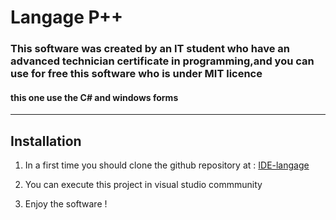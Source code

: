 # __**Langage P++**__

### This software was created by an IT student who have an advanced technician certificate in programming,and you can use for free this software who is under MIT licence

#### this one use the C# and windows forms
---------------------------
## **Installation**

 1. In a first time you should clone the github repository at : [IDE-langage](https://github.com/LuidjyAubel/IDE-langage "IDE for P++")

 3. You can execute this project in visual studio commmunity

10. Enjoy the software !
